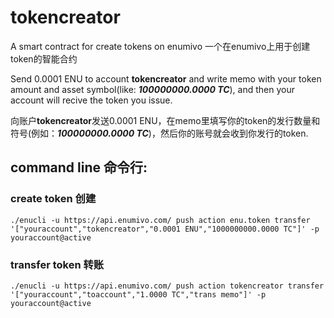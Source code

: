 # tokencreator
A smart contract for create tokens on enumivo
一个在enumivo上用于创建token的智能合约

Send 0.0001 ENU to account **tokencreator** and write memo with your token amount and asset symbol(like: ***100000000.0000 TC***), and then your account will recive the token you issue.

向账户**tokencreator**发送0.0001 ENU，在memo里填写你的token的发行数量和符号(例如：***100000000.0000 TC***)，然后你的账号就会收到你发行的token.

## command line 命令行:

### create token 创建
```
./enucli -u https://api.enumivo.com/ push action enu.token transfer '["youraccount","tokencreator","0.0001 ENU","1000000000.0000 TC"]' -p youraccount@active
```

### transfer token 转账
```
./enucli -u https://api.enumivo.com/ push action tokencreator transfer '["youraccount","toaccount","1.0000 TC","trans memo"]' -p youraccount@active
```
